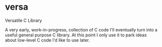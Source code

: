 # versa
Versatile C Library


A very early, work-in-progress, collection of C code I'll eventually turn into a useful general purpose C library.
At this point I only use it to park ideas about low-level C code I'd like to use later. 
